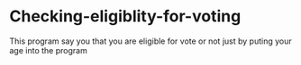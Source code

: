 # Checking-eligiblity-for-voting
This program say you that you are eligible for vote or not just by puting your age into the program
